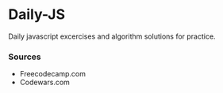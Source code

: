 # Daily-JS
Daily javascript excercises and algorithm solutions for practice.

### Sources
- Freecodecamp.com
- Codewars.com

